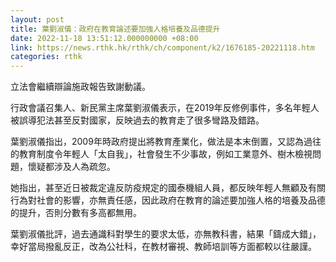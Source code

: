 ```yaml
---
layout: post
title: 葉劉淑儀：政府在教育論述要加強人格培養及品德提升
date: 2022-11-18 13:51:12.000000000 +08:00
link: https://news.rthk.hk/rthk/ch/component/k2/1676185-20221118.htm
categories: rthk
---
```


立法會繼續辯論施政報告致謝動議。

行政會議召集人、新民黨主席葉劉淑儀表示，在2019年反修例事件，多名年輕人被誤導犯法甚至反對國家，反映過去的教育走了很多彎路及錯路。

葉劉淑儀指出，2009年時政府提出將教育產業化，做法是本末倒置，又認為過往的教育制度令年輕人「太自我」，社會發生不少事故，例如工業意外、樹木檢視問題，懷疑都涉及人為疏忽。

她指出，甚至近日被裁定違反防疫規定的國泰機組人員，都反映年輕人無顧及有關行為對社會的影響，亦無責任感，因此政府在教育的論述要加強人格的培養及品德的提升，否則分數有多高都無用。

葉劉淑儀批評，過去通識科對學生的要求太低，亦無教科書，結果「鑄成大錯」，幸好當局撥亂反正，改為公社科，在教材審視、教師培訓等方面都較以往嚴謹。
